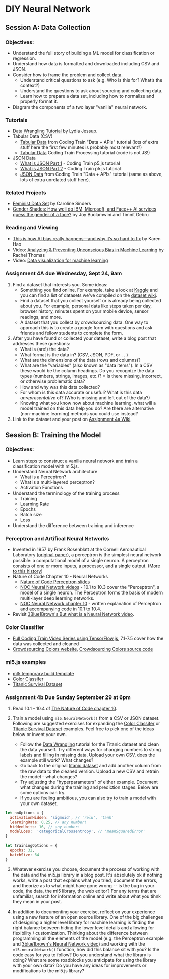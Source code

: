 # DIY Neural Network

## Session A: Data Collection

### Objectives:
* Understand the full story of building a ML model for classification or regression.
* Understand how data is formatted and downloaded including CSV and JSON.
* Consider how to frame the problem and collect data.
    * Understand critical questions to ask (e.g. Who is this for? What’s the context?)
    * Understand the questions to ask about sourcing and collecting data.
    * Learn how to prepare a data set, including how to normalize and properly format it.
* Diagram the components of a two layer "vanilla" neural network.

### Tutorials
* [Data Wrangling Tutorial](https://github.com/ml5js/Intro-ML-Arts-IMA/blob/source/04_diy_neural/data-tutorial.md) by Lydia Jessup.
* Tabular Data (CSV)
   * [Tabular Data](https://youtu.be/RfMkdvN-23o) from Coding Train "Data + APIs" tutorial (lots of extra stuff here the first few minutes is probably most relevant?)
   * [Tabular Data](https://youtu.be/woaR-CJEwqc) Coding Train Processing tutorial (code is not JS!)
* JSON Data
   * [What is JSON Part 1](https://youtu.be/_NFkzw6oFtQ) - Coding Train p5.js tutorial
   * [What is JSON Part 2](https://youtu.be/118sDpLOClw) - Coding Train p5.js tutorial
   * [JSON Data](https://youtu.be/uxf0--uiX0I) from Coding Train "Data + APIs" tutorial (same as above, lots of extra unrelated stuff here).

### Related Projects
* [Feminist Data Set](https://carolinesinders.com/feminist-data-set/) by Caroline Sinders
* [Gender Shades: How well do IBM, Microsoft, and Face++ AI services guess the gender of a face?](http://gendershades.org/) by Joy Buolamwini and Timnit Gebru

### Reading and Viewing
* [This is how AI bias really happens—and why it’s so hard to fix](https://www.technologyreview.com/s/612876/this-is-how-ai-bias-really-happensand-why-its-so-hard-to-fix/) by Karen Hao
* Video: [Analyzing & Preventing Unconscious Bias in Machine Learning](https://www.infoq.com/presentations/unconscious-bias-machine-learning) by Rachel Thomas
* Video: [Data visualization for machine learning](https://vimeo.com/304131671)

### Assignment 4A due Wednesday, Sept 24, 9am
1. Find a dataset that interests you. Some ideas:
    * Something you find online. For example, take a look at [Kaggle](https://www.kaggle.com/) and you can find a list of datasets we've compiled on the [dataset wiki](https://github.com/ml5js/Intro-ML-Arts-IMA/wiki/Datasets).
    * Find a dataset that you collect yourself or is already being collected about you. For example, personal data like steps taken per day, browser history, minutes spent on your mobile device, sensor readings, and more.
    * A dataset that you collect by crowdsourcing data. One way to approach this is to create a google form with questions and ask friends and fellow students to complete the form.
2. After you have found or collected your dataset, write a blog post that addresses these questions:
    * What is (are!) the data?
    * What format is the data in? (CSV, JSON, PDF, or . . )
    * What are the dimensions of the data (rows and columns)?
    * What are the "variables" (also known as "data items"). In a CSV these would be the column headings. Do you recognize the data types (numbers, strings, images, etc.)?    * Is there missing, incorrect, or otherwise problematic data?
    * How and why was this data collected?
    * For whom is this data accurate or useful? What is this data *unrepresentative* of? (Who is missing and left out of the data?)
    * Knowing what you know now about machine learning, what will a model trained on this data help you do? Are there are alternative (non-machine learning) methods you could use instead?
3. Link to the dataset and your post on [Assignment 4a Wiki](https://github.com/ml5js/Intro-ML-Arts-IMA/wiki/Assignment-4a).

## Session B: Training the Model

### Objectives:
* Learn steps to construct a vanilla neural network and train a classification model with ml5.js.
* Understand Neural Network architecture
    * What is a Perceptron?
    * What is a multi-layered perceptron?
    * Activation Functions
* Understand the terminology of the training process
    * Training
    * Learning Rate
    * Epochs
    * Batch size
    * Loss
* Understand the difference between training and inference

### Perceptron and Artifical Neural Networks
* Invented in 1957 by Frank Rosenblatt at the Cornell Aeronautical Laboratory ([original paper](http://www.ling.upenn.edu/courses/cogs501/Rosenblatt1958.pdf)), a perceptron is the simplest neural network possible: a computational model of a single neuron. A perceptron consists of one or more inputs, a processor, and a single output. ([More to this history](https://github.com/ml5js/Intro-ML-Arts-IMA/wiki/Brief-History-of-Artificial-Neural-Networks))
* Nature of Code Chapter 10 - Neural Networks
   * [Nature of Code Perceptron slides](https://drive.google.com/open?id=1jB5dSPH5kvrCRsgFOhmOWPG31FYgfgbO)
   * [NOC Neural Network videos](https://youtu.be/XJ7HLz9VYz0?list=PLRqwX-V7Uu6aCibgK1PTWWu9by6XFdCfh) - 10.1 to 10.3 cover the "Perceptron", a model of a single neuron. The Perceptron forms the basis of modern multi-layer deep learning networks.
   * [NOC Neural Network chapter 10](https://natureofcode.com/book/chapter-10-neural-networks/) - written explanation of Perceptron and accompanying code in 10.1 to 10.4.
* Revisit [3Blue1Brown's But what is a Neural Network video](https://youtu.be/aircAruvnKk).

### Color Classifier
* [Full Coding Train Video Series using TensorFlow.js](https://youtu.be/y59-frfKR58?list=PLRqwX-V7Uu6bmMRCIoTi72aNWHo7epX4L), 7.1-7.5 cover how the data was collected and cleaned
* [Crowdsourcing Colors website](https://codingtrain.github.io/CrowdSourceColorData/index.html), [Crowdsourcing Colors source code](https://github.com/CodingTrain/CrowdSourceColorData)

### ml5.js examples
* [ml5 temporary build template](https://editor.p5js.org/ima_ml/sketches/A7vSIICpf)
* [Color Classifer](https://editor.p5js.org/ima_ml/sketches/WOLz4pub3)
* [Titanic Survival Dataset](https://editor.p5js.org/ima_ml/sketches/_I1AbpA9h)

### Assignment 4b Due Sunday September 29 at 6pm

1. Read 10.1 - 10.4 of [The Nature of Code chapter 10](https://natureofcode.com/book/chapter-10-neural-networks/).

2. Train a model using `ml5.NeuralNetwork()` from a CSV or JSON dataset. Following are suggested exercises for expanding the [Color Classifer](https://editor.p5js.org/ima_ml/sketches/WOLz4pub3) or [Titanic Survival Dataset](https://editor.p5js.org/ima_ml/sketches/_I1AbpA9h) examples. Feel free to pick one of the ideas below or invent your own.
    * Follow the [Data Wrangling](https://github.com/ml5js/Intro-ML-Arts-IMA/blob/source/04_diy_neural/data-tutorial.md) tutorial for the Titanic dataset and clean the data yourself. Try different ways for changing numbers to string labels and filling in missing data. Upload your own CSV, does the example still work? What changes?
    * Go back to the original [titanic dataset](https://docs.google.com/spreadsheets/d/1UKmuTgY8qWnZ-jQm9NBL0HGwlJS4e4VQTgNXTtluTCw/edit#gid=1774164161) and add another column from the raw data to the cleaned version. Upload a new CSV and retrain the model - what changes?
    * Try adjusting the "hyperparameters" of either example. Document what changes during the training and prediction stages. Below are some options can try.
    * If you are feeling ambitious, you can also try to train a model with your own dataset.

```javascript
let nnOptions = {
  activationHidden: 'sigmoid', // 'relu', 'tanh'
  learningRate: 0.25, // any number!
  hiddenUnits: 16, // any number!
  modelLoss:  'categoricalCrossentropy', // 'meanSquaredError'
}

let trainingOptions = {
  epochs: 32,
  batchSize: 64
}
```

3. Whatever exercise you choose, document the process of working with the data and the ml5.js library in a blog post. It's absolutely ok if nothing works, write a post that explains what you tried, document the errors, and theorize as to what might have gone wrong -- is the bug in your code, the data, the ml5 library, the web editor? For any terms that are unfamiliar, search for information online and write about what you tihnk they mean in your post.

4. In addition to documenting your exercise, reflect on your experience using a new feature of an open source library. One of the big challenges of designing a higher level library for machine learning is finding the right balance between hiding the lower level details and allowing for flexibility / customization. Thinking about the difference between programming all the elements of the model (e.g. the Perceptron example and [3blue1brown's Neural Network video](https://youtu.be/aircAruvnKk)) and working with the `ml5.neuralNetwork()` function, how did this balance sit with you? Is the code easy for you to follow? Do you understand what the library is doing? What are some roadblocks you anticipate for using the library with your own data? Do you have any ideas for improvements or modifications to the ml5.js library?

